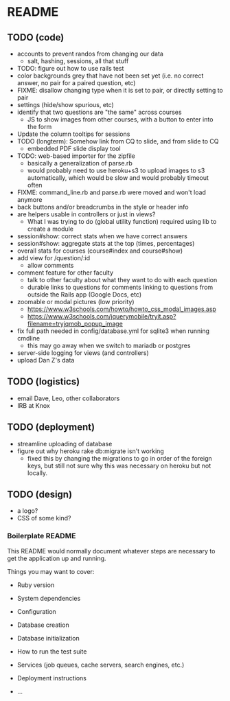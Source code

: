 # README

## TODO (code)
* accounts to prevent randos from changing our data
  * salt, hashing, sessions, all that stuff
* TODO: figure out how to use rails test
* color backgrounds grey that have not been set yet (i.e. no correct answer,
  no pair for a paired question, etc)
* FIXME: disallow changing type when it is set to pair, or directly setting to pair
* settings (hide/show spurious, etc)
* identify that two questions are "the same" across courses
  * JS to show images from other courses, with a button to enter into the form
* Update the column tooltips for sessions
* TODO (longterm): Somehow link from CQ to slide, and from slide to CQ
  * embedded PDF slide display tool
* TODO: web-based importer for the zipfile
  * basically a generalization of parse.rb
  * would probably need to use heroku+s3 to upload images to s3 automatically,
    which would be slow and would probably timeout often
* FIXME: command_line.rb and parse.rb were moved and won't load anymore
* back buttons and/or breadcrumbs in the style or header info
* are helpers usable in controllers or just in views?
  * What I was trying to do (global utility function) required using lib to create a module
* session#show: correct stats when we have correct answers
* session#show: aggregate stats at the top (times, percentages)
* overall stats for courses (course#index and course#show)
* add view for /question/:id
  * allow comments
* comment feature for other faculty
  * talk to other faculty about what they want to do with each question
  * durable links to questions for comments linking to questions from outside the Rails app (Google Docs, etc)
* zoomable or modal pictures (low priority)
  * https://www.w3schools.com/howto/howto_css_modal_images.asp
  * https://www.w3schools.com/jquerymobile/tryit.asp?filename=tryjqmob_popup_image
* fix full path needed in config/database.yml for sqlite3 when running cmdline
  * this may go away when we switch to mariadb or postgres
* server-side logging for views (and controllers)
* upload Dan Z's data
## TODO (logistics)
* email Dave, Leo, other collaborators
* IRB at Knox

## TODO (deployment)
* streamline uploading of database
* figure out why heroku rake db:migrate isn't working
  * fixed this by changing the migrations to go in order of the foreign keys,
  but still not sure why this was necessary on heroku but not locally.

## TODO (design)
* a logo?
* CSS of some kind?

### Boilerplate README
This README would normally document whatever steps are necessary to get the
application up and running.

Things you may want to cover:

* Ruby version

* System dependencies

* Configuration

* Database creation

* Database initialization

* How to run the test suite

* Services (job queues, cache servers, search engines, etc.)

* Deployment instructions

* ...
